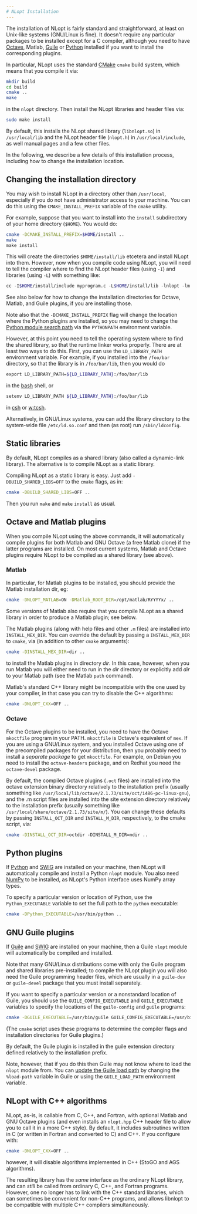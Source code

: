 ```yaml
---
# NLopt Installation
---
```


The installation of NLopt is fairly standard and straightforward, at least on Unix-like systems (GNU/Linux is fine). It doesn't require any particular packages to be installed except for a C compiler, although you need to have [Octave](https://en.wikipedia.org/wiki/GNU_Octave), Matlab, [Guile](https://www.gnu.org/software/guile/) or [Python](https://www.python.org/) installed if you want to install the corresponding plugins.

In particular, NLopt uses the standard [CMake](https://cmake.org/) `cmake` build system, which means that you compile it via:

```sh
mkdir build
cd build
cmake ..
make
```

in the `nlopt` directory. Then install the NLopt libraries and header files via:

```sh
sudo make install
```

By default, this installs the NLopt shared library (`libnlopt.so`) in `/usr/local/lib` and the NLopt header file (`nlopt.h`) in `/usr/local/include`, as well manual pages and a few other files.

In the following, we describe a few details of this installation process, including how to change the installation location.

Changing the installation directory
-----------------------------------

You may wish to install NLopt in a directory other than `/usr/local`, especially if you do not have administrator access to your machine. You can do this using the `CMAKE_INSTALL_PREFIX` variable of the `cmake` utility.

For example, suppose that you want to install into the `install` subdirectory of your home directory (`$HOME`). You would do:

```sh
cmake -DCMAKE_INSTALL_PREFIX=$HOME/install ..
make
make install
```

This will create the directories `$HOME/install/lib` etcetera and install NLopt into them. However, now when you compile code using NLopt, you will need to tell the compiler where to find the NLopt header files (using `-I`) and libraries (using `-L`) with something like:

```sh
cc -I$HOME/install/include myprogram.c -L$HOME/install/lib -lnlopt -lm -o myprogram
```

See also below for how to change the installation directories for Octave, Matlab, and Guile plugins, if you are installing those.

Note also that the `-DCMAKE_INSTALL_PREFIX` flag will change the location where the Python plugins are installed, so you may need to change the [Python module search path](http://docs.python.org/tutorial/modules.html#the-module-search-path) via the `PYTHONPATH` environment variable.

However, at this point you need to tell the operating system where to find the shared library, so that the runtime linker works properly. There are at least two ways to do this. First, you can use the `LD_LIBRARY_PATH` environment variable. For example, if you installed into the `/foo/bar` directory, so that the library is in `/foo/bar/lib`, then you would do

```sh
export LD_LIBRARY_PATH=${LD_LIBRARY_PATH}:/foo/bar/lib
```

in the [bash](https://en.wikipedia.org/wiki/Bash) shell, or

```sh
setenv LD_LIBRARY_PATH ${LD_LIBRARY_PATH}:/foo/bar/lib
```

in [csh](https://en.wikipedia.org/wiki/csh) or [w:tcsh](https://en.wikipedia.org/wiki/tcsh).

Alternatively, in GNU/Linux systems, you can add the library directory to the system-wide file `/etc/ld.so.conf` and then (as root) run `/sbin/ldconfig`.

Static libraries
----------------

By default, NLopt compiles as a shared library (also called a dynamic-link library). The alternative is to compile NLopt as a static library.

Compiling NLopt as a static library is easy. Just add `-DBUILD_SHARED_LIBS=OFF` to the `cmake` flags, as in:

```sh
cmake -DBUILD_SHARED_LIBS=OFF ..
```

Then you run `make` and `make` `install` as usual.


Octave and Matlab plugins
-------------------------

When you compile NLopt using the above commands, it will automatically compile plugins for both Matlab and GNU Octave (a free Matlab clone) if the latter programs are installed. On most current systems, Matlab and Octave plugins require NLopt to be compiled as a shared library (see above).

### Matlab

In particular, for Matlab plugins to be installed, you should provide the Matlab installation dir, eg:

```sh
cmake -DNLOPT_MATLAB=ON -DMatlab_ROOT_DIR=/opt/matlab/RYYYYx/ ..
```

Some versions of Matlab also require that you compile NLopt as a shared library in order to produce a Matlab plugin; see below.

The Matlab plugins (along with help files and other `.m` files) are installed into `INSTALL_MEX_DIR`. You can override the default by passing a `INSTALL_MEX_DIR` to `cmake`, via (in addition to other `cmake` arguments):

```sh
cmake -DINSTALL_MEX_DIR=dir ..
```

to install the Matlab plugins in directory *dir*. In this case, however, when you run Matlab you will either need to run in the *dir* directory or explicitly add *dir* to your Matlab path (see the Matlab `path` command).

Matlab's standard C++ library might be incompatible with the one used by your compiler, in that case you can try to disable the C++ algorithms:

```sh
cmake -DNLOPT_CXX=OFF ..
```

### Octave

For the Octave plugins to be installed, you need to have the Octave `mkoctfile` program in your PATH. `mkoctfile` is Octave's equivalent of `mex`. If you are using a GNU/Linux system, and you installed Octave using one of the precompiled packages for your distribution, then you probably need to install a *separate package* to get `mkoctfile`. For example, on Debian you need to install the `octave-headers` package, and on Redhat you need the `octave-devel` package.

By default, the compiled Octave plugins (`.oct` files) are installed into the octave extension binary directory relatively to the installation prefix (usually something like `/usr/local/lib/octave/2.1.73/site/oct/i486-pc-linux-gnu`), and the .m script files are installed into the site extension directory relatively to the installation prefix (usually something like `/usr/local/share/octave/2.1.73/site/m/`). You can change these defaults by passing `INSTALL_OCT_DIR` and `INSTALL_M_DIR`, respectively, to the cmake script, via:

```sh
cmake -DINSTALL_OCT_DIR=octdir -DINSTALL_M_DIR=mdir ..
```

Python plugins
--------------

If [Python](https://en.wikipedia.org/wiki/Python_(programming_language)) and [SWIG](https://www.swig.org/) are installed on your machine, then NLopt will automatically compile and install a Python `nlopt` module. You also need [NumPy](https://en.wikipedia.org/wiki/NumPy) to be installed, as NLopt's Python interface uses NumPy array types.

To specify a particular version or location of Python, use the `Python_EXECUTABLE` variable to set the full path to the `python` executable:

```sh
cmake -DPython_EXECUTABLE=/usr/bin/python ..
```

GNU Guile plugins
-----------------

If [Guile](https://en.wikipedia.org/wiki/GNU_Guile) and [SWIG](https://www.swig.org/) are installed on your machine, then a Guile `nlopt` module will automatically be compiled and installed.

Note that many GNU/Linux distributions come with only the Guile program and shared libraries pre-installed; to compile the NLopt plugin you will also need the Guile programming header files, which are usually in a `guile-dev` or `guile-devel` package that you must install separately.

If you want to specify a particular version or a nonstandard location of Guile, you should use the `GUILE_CONFIG_EXECUTABLE` and `GUILE_EXECUTABLE` variables to specify the locations of the `guile-config` and `guile` programs:

```sh
cmake -DGUILE_EXECUTABLE=/usr/bin/guile GUILE_CONFIG_EXECUTABLE=/usr/bin/guile-config ..
```

(The `cmake` script uses these programs to determine the compiler flags and installation directories for Guile plugins.)

By default, the Guile plugin is installed in the guile extension directory defined relatively to the installation prefix.

Note, however, that if you do this then Guile may not know where to load the `nlopt` module from. You can [update the Guile load path](http://www.gnu.org/software/guile/manual/html_node/Build-Config.html) by changing the `%load-path` variable in Guile or using the `GUILE_LOAD_PATH` environment variable.

NLopt with C++ algorithms
-------------------------

NLopt, as-is, is callable from C, C++, and Fortran, with optional Matlab and GNU Octave plugins (and even installs an `nlopt.hpp` C++ header file to allow you to call it in a more C++ style). By default, it includes subroutines written in C (or written in Fortran and converted to C) and C++. If you configure with:

```sh
cmake -DNLOPT_CXX=OFF ..
```

however, it will disable algorithms implemented in C++ (StoGO and AGS algorithms).

The resulting library has the *same* interface as the ordinary NLopt library, and can *still* be called from ordinary C, C++, and Fortran programs. However, one no longer has to link with the C++ standard libraries, which can sometimes be convenient for non-C++ programs, and allows libnlopt to be compatible with multiple C++ compilers simultaneously.

